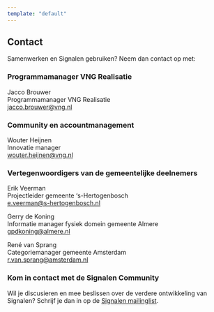 ```yaml
---
template: "default"
---
```


## Contact

Samenwerken en Signalen gebruiken? Neem dan contact op met:

### Programmamanager VNG Realisatie

Jacco Brouwer<br />
Programmamanager VNG Realisatie<br />
[jacco.brouwer@vng.nl](mailto:jacco.brouwer@vng.nl)

### Community en accountmanagement

Wouter Heijnen<br />
Innovatie manager<br />
[wouter.heijnen@vng.nl](mailto:wouter.heijnen@vng.nl)

### Vertegenwoordigers van de gemeentelijke deelnemers

Erik Veerman<br />
Projectleider gemeente ‘s-Hertogenbosch<br />
[e.veerman@s-hertogenbosch.nl](mailto:e.veerman@s-hertogenbosch.nl)

Gerry de Koning<br />
Informatie manager fysiek domein gemeente Almere<br />
[gpdkoning@almere.nl](mailto:gpdkoning@almere.nl)

René van Sprang<br />
Categoriemanager gemeente Amsterdam<br />
[r.van.sprang@amsterdam.nl](mailto:r.van.sprang@amsterdam.nl)

### Kom in contact met de Signalen Community

Wil je discusieren en mee beslissen over de verdere ontwikkeling van Signalen? Schrijf je dan in op de [Signalen mailinglist](https://lists.publiccode.net/mailman/postorius/lists/signalen-discuss.lists.publiccode.net/).
